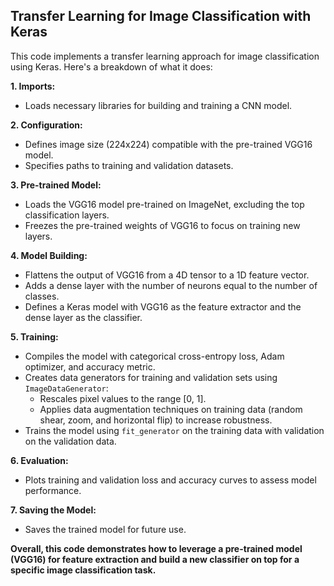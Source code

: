 Transfer Learning for Image Classification with Keras
-----------------------------------------------------

This code implements a transfer learning approach for image classification using Keras. Here's a breakdown of what it does:

**1\. Imports:**

-   Loads necessary libraries for building and training a CNN model.

**2\. Configuration:**

-   Defines image size (224x224) compatible with the pre-trained VGG16 model.
-   Specifies paths to training and validation datasets.

**3\. Pre-trained Model:**

-   Loads the VGG16 model pre-trained on ImageNet, excluding the top classification layers.
-   Freezes the pre-trained weights of VGG16 to focus on training new layers.

**4\. Model Building:**

-   Flattens the output of VGG16 from a 4D tensor to a 1D feature vector.
-   Adds a dense layer with the number of neurons equal to the number of classes.
-   Defines a Keras model with VGG16 as the feature extractor and the dense layer as the classifier.

**5\. Training:**

-   Compiles the model with categorical cross-entropy loss, Adam optimizer, and accuracy metric.
-   Creates data generators for training and validation sets using `ImageDataGenerator`:
    -   Rescales pixel values to the range [0, 1].
    -   Applies data augmentation techniques on training data (random shear, zoom, and horizontal flip) to increase robustness.
-   Trains the model using `fit_generator` on the training data with validation on the validation data.

**6\. Evaluation:**

-   Plots training and validation loss and accuracy curves to assess model performance.

**7\. Saving the Model:**

-   Saves the trained model for future use.

**Overall, this code demonstrates how to leverage a pre-trained model (VGG16) for feature extraction and build a new classifier on top for a specific image classification task.**
